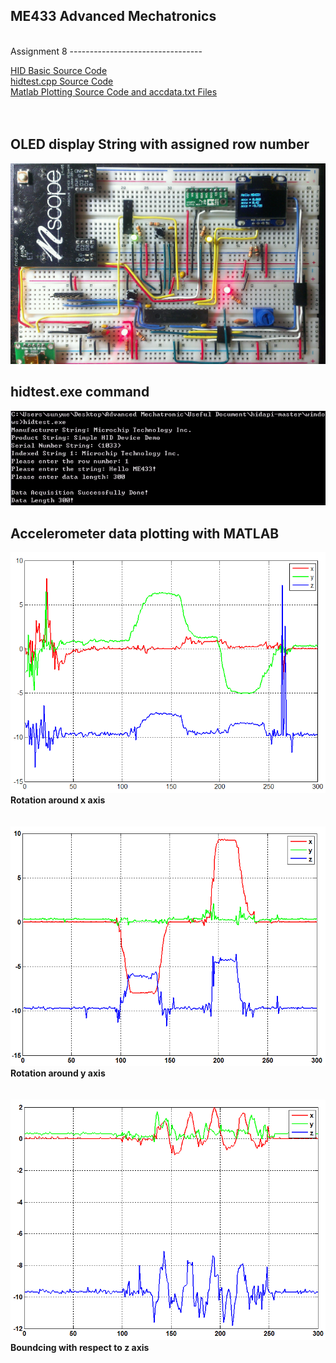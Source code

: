 ME433 Advanced Mechatronics
---------------------------------
<br> 
Assignment 8
---------------------------------

[HID Basic Source Code](https://github.com/hereissunyue/ME433/tree/master/HW8/hid_basic)<br>
[hidtest.cpp Source Code](https://github.com/hereissunyue/ME433/blob/master/HW8/hidtest.cpp)<br>
[Matlab Plotting Source Code and accdata.txt Files](https://github.com/hereissunyue/ME433/tree/master/HW8/data_plotting)<br>  
<br>

OLED display String with assigned row number
---------------------------------
<img src="https://raw.githubusercontent.com/hereissunyue/ME433/master/HW8/figure/1.jpg">

hidtest.exe command
---------------------------------
<img src="https://raw.githubusercontent.com/hereissunyue/ME433/master/HW8/figure/4.GIF">

Accelerometer data plotting with MATLAB
---------------------------------
<img src="https://raw.githubusercontent.com/hereissunyue/ME433/master/HW8/figure/2.GIF"><br>
<b>Rotation around x axis</b><br><br><br>
<img src="https://raw.githubusercontent.com/hereissunyue/ME433/master/HW8/figure/1.GIF"><br>
<b>Rotation around y axis</b><br><br><br>
<img src="https://raw.githubusercontent.com/hereissunyue/ME433/master/HW8/figure/3.GIF"><br>
<b>Boundcing with respect to z axis</b><br>